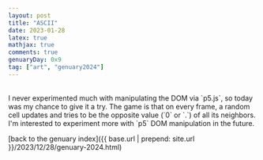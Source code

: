 ```yaml
---
layout: post
title: "ASCII"
date: 2023-01-28
latex: true
mathjax: true
comments: true
genuaryDay: 0x9
tag: ["art", "genuary2024"]
---
```


<div id="jan-9" style="font-family: 'Menlo'; font-size:10px"></div>
<script src="https://cdnjs.cloudflare.com/ajax/libs/p5.js/1.4.0/p5.min.js"></script>
<script src="{{ base.url | prepend: site.url }}/assets/2023-12-28-genuary-2024/jan9.js"></script>
<br>
I never experimented much with manipulating the DOM via `p5.js`, so today was my chance to give it a try. The game is that on every frame, a random cell updates and tries to be the opposite value (`0` or `.`) of all its neighbors. I'm interested to experiment more with `p5` DOM manipulation in the future.

[back to the genuary index]({{ base.url | prepend: site.url }}/2023/12/28/genuary-2024.html)
